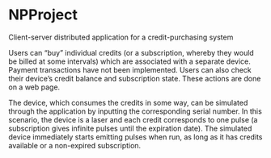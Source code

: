 # NPProject
Client-server distributed application for a credit-purchasing system 

Users can “buy” individual credits (or a subscription, whereby 
they would be billed at some intervals) which are associated with a separate device. 
Payment transactions have not been implemented. Users can also check their device’s 
credit balance and subscription state. These actions are done on a web page.

The device, which consumes the credits in some way, can be simulated through the
application by inputting the corresponding serial number. In this scenario, the device is a
laser and each credit corresponds to one pulse (a subscription gives infinite pulses until 
the expiration date). The simulated device immediately starts emitting pulses when run, 
as long as it has credits available or a non-expired subscription.
